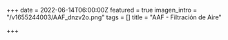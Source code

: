 +++
date = 2022-06-14T06:00:00Z
featured = true
imagen_intro = "/v1655244003/AAF_dnzv2o.png"
tags = []
title = "AAF - Filtración de Aire"

+++
